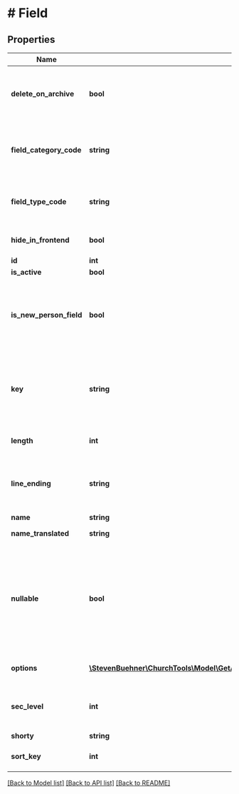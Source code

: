 # # Field

## Properties

Name | Type | Description | Notes
------------ | ------------- | ------------- | -------------
**delete_on_archive** | **bool** | Whether the field should be deleted on person archive or not | [optional]
**field_category_code** | **string** | The intern code of the field category the field belongs to | [optional]
**field_type_code** | **string** | The intern code of the field type the field belongs to | [optional]
**hide_in_frontend** | **bool** | Should be hidden in frontend | [optional]
**id** | **int** | ID of field | [optional]
**is_active** | **bool** | Active Flag | [optional]
**is_new_person_field** | **bool** | Defines if the field can be used as parameter when creating new persons | [optional]
**key** | **string** | The key of the field. This is the name that is also used when using the person or group api | [optional]
**length** | **int** | The max length of the field | [optional]
**line_ending** | **string** | The line ending that should be used when displaying the field | [optional]
**name** | **string** | Field name | [optional]
**name_translated** | **string** | Field name translated | [optional]
**nullable** | **bool** | Should define if a field can be null. This is sadly not really enforced in the application right now. So don&#39;t bet on it. | [optional]
**options** | [**\StevenBuehner\ChurchTools\Model\GetAllFields200ResponseDataInnerOptionsInner[]**](GetAllFields200ResponseDataInnerOptionsInner.md) | Possible options for this field | [optional]
**sec_level** | **int** | The security level necessary to see this field | [optional]
**shorty** | **string** | Abbreviation | [optional]
**sort_key** | **int** | Used to sort all campuses | [optional]

[[Back to Model list]](../../README.md#models) [[Back to API list]](../../README.md#endpoints) [[Back to README]](../../README.md)
